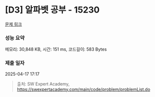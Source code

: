 # [D3] 알파벳 공부 - 15230 

[문제 링크](https://swexpertacademy.com/main/code/problem/problemDetail.do?contestProbId=AYLnMQT6vPADFATf) 

### 성능 요약

메모리: 30,848 KB, 시간: 151 ms, 코드길이: 583 Bytes

### 제출 일자

2025-04-17 17:17



> 출처: SW Expert Academy, https://swexpertacademy.com/main/code/problem/problemList.do